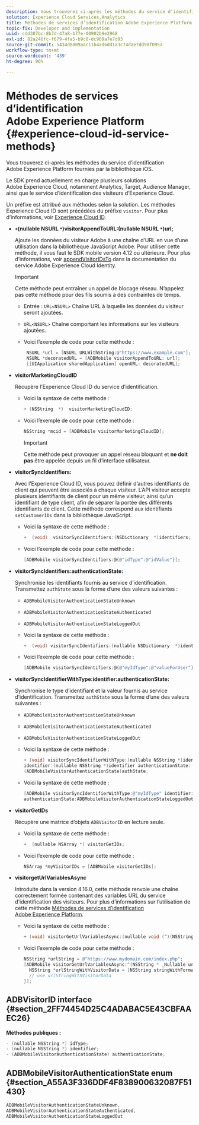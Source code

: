 ```yaml
---
description: Vous trouverez ci-après les méthodes du service d’identification Adobe Experience Platform fournies par la bibliothèque iOS.
solution: Experience Cloud Services,Analytics
title: Méthodes de services d’identification Adobe Experience Platform
topic-fix: Developer and implementation
uuid: cdd307bc-8b7d-47a8-b77e-00902b9e2968
exl-id: 82a246fc-f679-4fa5-b9c0-dc909a7e7d93
source-git-commit: 5434d8809aac11b4ad6dd1a3c74dae7dd98f095a
workflow-type: tm+mt
source-wordcount: '439'
ht-degree: 96%

---
```


# Méthodes de services d’identification Adobe Experience Platform {#experience-cloud-id-service-methods}

Vous trouverez ci-après les méthodes du service d’identification Adobe Experience Platform fournies par la bibliothèque iOS.

Le SDK prend actuellement en charge plusieurs solutions Adobe Experience Cloud, notamment Analytics, Target, Audience Manager, ainsi que le service d’identification des visiteurs d’Experience Cloud.

Un préfixe est attribué aux méthodes selon la solution. Les méthodes Experience Cloud ID sont précédées du préfixe `visitor`. Pour plus d’informations, voir [Experience Cloud ID](/help/ios/marketing-cloud/mcvid.md).

* **`+`(nullable NSURL `*`)visitorAppendToURL:(nullable NSURL `*`)url;**

   Ajoute les données du visiteur Adobe à une chaîne d’URL en vue d’une utilisation dans la bibliothèque JavaScript Adobe. Pour utiliser cette méthode, il vous faut le SDK mobile version 4.12 ou ultérieure. Pour plus d’informations, voir [appendVisitorIDsTo](https://experienceleague.adobe.com/docs/id-service/using/id-service-api/methods/appendvisitorid.html?lang=fr) dans la documentation du service Adobe Experience Cloud Identity.

   >[!IMPORTANT]
   >
   >Cette méthode peut entraîner un appel de blocage réseau. N’appelez pas cette méthode pour des fils soumis à des contraintes de temps.

   * Entrée : `URL<NSURL>`
Chaîne URL à laquelle les données du visiteur seront ajoutées.
   * `URL<NSURL>`
Chaîne comportant les informations sur les visiteurs ajoutées.

   * Voici l’exemple de code pour cette méthode :

      ```objective-c
       NSURL *url = [NSURL URLWithString:@"https://www.example.com"];  
       NSURL *decoratedURL = [ADBMobile visitorAppendToURL: url];  
       [[UIApplication sharedApplication] openURL: decoratedURL];  
      ```

* **visitorMarketingCloudID**

   Récupère l’Experience Cloud ID du service d’identification.

   * Voici la syntaxe de cette méthode :

      ```objective-c
      + (NSString  *)  visitorMarketingCloudID;
      ```

   * Voici l’exemple de code pour cette méthode :

      ```objective-c
      NSString *mcid = [ADBMobile visitorMarketingCloudID]; 
      ```

      >[!IMPORTANT]
      >
      >Cette méthode peut provoquer un appel réseau bloquant et **ne doit pas** être appelée depuis un fil d’interface utilisateur.

* **visitorSyncIdentifiers:**

   Avec l’Experience Cloud ID, vous pouvez définir d’autres identifiants de client qui peuvent être associés à chaque visiteur. L’API visiteur accepte plusieurs identifiants de client pour un même visiteur, ainsi qu’un identifiant de type client, afin de séparer la portée des différents identifiants de client. Cette méthode correspond aux identifiants `setCustomerIDs` dans la bibliothèque JavaScript.

   * Voici la syntaxe de cette méthode :

      ```objective-c
      +  (void)  visitorSyncIdentifiers:(NSDictionary  *)identifiers;
      ```

   * Voici l’exemple de code pour cette méthode :

      ```objective-c
      [ADBMobile visitorSyncIdentifiers:@{@"idType":@"idValue"}];
      ```

* **visitorSyncIdentifiers:authenticationState:**

   Synchronise les identifiants fournis au service d’identification. Transmettez `authState` sous la forme d’une des valeurs suivantes :

   * `ADBMobileVisitorAuthenticationStateUnknown`
   * `ADBMobileVisitorAuthenticationStateAuthenticated`
   * `ADBMobileVisitorAuthenticationStateLoggedOut`

   * Voici la syntaxe de cette méthode :

      ```objective-c
      +  (void) visitorSyncIdentifiers:(nullable NSDictionary  *)identifiers  authenticationState:(ADBMobileVisitorAuthenticationState)authState; 
      ```

   * Voici l’exemple de code pour cette méthode :

      ```objective-c
      [ADBMobile visitorSyncIdentifiers:@{@"myIdType":@"valueForUser"}  authenticationState:ADBMobileVisitorAuthenticationStateAuthenticated]; 
      ```

* **visitorSyncIdentifierWithType:identifier:authenticationState:**

   Synchronise le type d’identifiant et la valeur fournis au service d’identification. Transmettez `authState` sous la forme d’une des valeurs suivantes :

   * `ADBMobileVisitorAuthenticationStateUnknown`
   * `ADBMobileVisitorAuthenticationStateAuthenticated`
   * `ADBMobileVisitorAuthenticationStateLoggedOut`

   * Voici la syntaxe de cette méthode :

      ```objective-c
      + (void) visitorSyncIdentifierWithType:(nullable NSString *)identifierType  
      identifier:(nullable NSString *)identifier authenticationState:
      (ADBMobileVisitorAuthenticationState)authState; 
      ```

   * Voici la syntaxe de cette méthode :

      ```objective-c
      [ADBMobile visitorSyncIdentifierWithType:@"myIdType" identifier:@"valueForUser"  
      authenticationState:ADBMobileVisitorAuthenticationStateLoggedOut]; 
      ```

* **visitorGetIDs**

   Récupère une matrice d’objets `ADBVisitorID` en lecture seule.

   * Voici la syntaxe de cette méthode :

      ```objective-c
      +  (nullable NSArray *) visitorGetIDs;
      ```

   * Voici l’exemple de code pour cette méthode :

      ```objective-c
      NSArray *myVisitorIDs = [ADBMobile visitorGetIDs];
      ```

* **visitorgetUrlVariablesAsync**

   Introduite dans la version 4.16.0, cette méthode renvoie une chaîne correctement formée contenant des variables URL du service d’identification des visiteurs. Pour plus d’informations sur l’utilisation de cette méthode [Méthodes de services d’identification Adobe Experience Platform](/help/ios/reference/hybrid-app.md).

   * Voici la syntaxe de cette méthode :

      ```objectivec
      + (void) visitorGetUrlVariablesAsync:(nullable void (^)(NSString* __nullable urlVariables))callback;
      ```

   * Voici l’exemple de code pour cette méthode :

      ```objectivec
      NSString *urlString = @"https://www.mydomain.com/index.php"; 
      [ADBMobile visitorGetUrlVariablesAsync:^(NSString * _Nullable urlVariables) { 
        NSString *urlStringWithVisitorData = [NSString stringWithFormat:@"%@?%@", urlString, urlVariables]; 
        // use urlStringWithVisitorData 
      }];
      ```

## ADBVisitorID interface {#section_2FF74454D25C4ADABAC5E43CBFAAEC26}

**Méthodes publiques :**

```objective-c
- (nullable NSString *) idType; 
- (nullable NSString *) identifier; 
- (ADBMobileVisitorAuthenticationState) authenticationState; 
```

## ADBMobileVisitorAuthenticationState enum  {#section_A55A3F336DDF4F838900632087F51430}

```objective-c
ADBMobileVisitorAuthenticationStateUnknown, 
ADBMobileVisitorAuthenticationStateAuthenticated, 
ADBMobileVisitorAuthenticationStateLoggedOut
```
